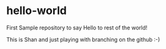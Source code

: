 # hello-world
First Sample repository to say Hello to rest of the world!

This is Shan and just playing with branching on the github :-) 
